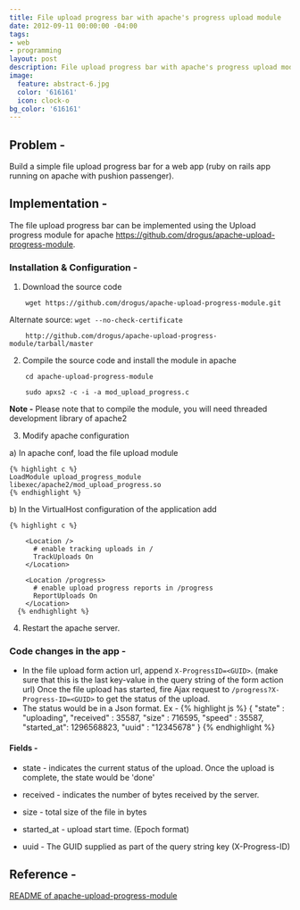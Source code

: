 ```yaml
---
title: File upload progress bar with apache's progress upload module
date: 2012-09-11 00:00:00 -04:00
tags:
- web
- programming
layout: post
description: File upload progress bar with apache's progress upload module.
image:
  feature: abstract-6.jpg
  color: '616161'
  icon: clock-o
bg_color: '616161'
---
```


## Problem -

  Build a simple file upload progress bar for a  web app (ruby on rails app running on apache with pushion passenger).

## Implementation -

The file upload progress bar can be implemented using the Upload progress module for apache <https://github.com/drogus/apache-upload-progress-module>.

### Installation & Configuration -

1) Download the source code

```
    wget https://github.com/drogus/apache-upload-progress-module.git
```

Alternate source: `wget --no-check-certificate`

```
    http://github.com/drogus/apache-upload-progress-module/tarball/master
```

2) Compile the source code and install the module in apache

```shell
    cd apache-upload-progress-module
```

```
    sudo apxs2 -c -i -a mod_upload_progress.c
```

**Note -** Please note that to compile the module, you will need threaded development library of apache2

3) Modify apache configuration

a) In apache conf, load the file upload module

    {% highlight c %}
    LoadModule upload_progress_module libexec/apache2/mod_upload_progress.so
    {% endhighlight %}

b) In the VirtualHost configuration of the application add

    {% highlight c %}
    
        <Location />
          # enable tracking uploads in /
          TrackUploads On
        </Location>
    
        <Location /progress>
          # enable upload progress reports in /progress
          ReportUploads On
        </Location>
      {% endhighlight %}

4) Restart the apache server.

### Code changes in the app -

- In the file upload form action url, append `X-ProgressID=<GUID>`.
 (make sure that this is the last key-value in the query string of the form action url) Once the file upload has started, fire Ajax request to `/progress?X-Progress-ID=<GUID>` to get the status of the upload.
- The status would be in a Json format.
Ex -
{% highlight js %}
{ "state" : "uploading", "received" : 35587, "size" : 716595, "speed" : 35587, "started_at": 1296568823, "uuid" : "12345678" }
{% endhighlight %}

#### Fields -

  - state - indicates the current status of the upload. Once the upload is complete, the state would be 'done'

  - received - indicates the number of bytes received by the server.

  - size - total size of the file in bytes

  - started_at - upload start time. (Epoch format)

  - uuid - The GUID supplied as part of the query string key (X-Progress-ID)

## Reference -

[README of apache-upload-progress-module](https://github.com/drogus/apache-upload-progress-module)